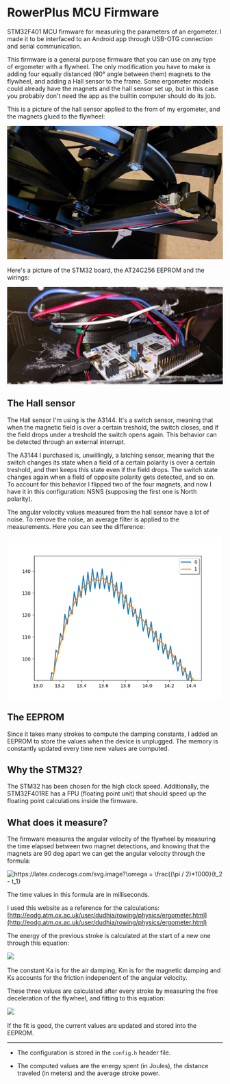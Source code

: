 # RowerPlus MCU Firmware

STM32F401 MCU firmware for measuring the parameters of an ergometer. I made it to be interfaced to an Android app
through USB-OTG connection and serial communication.

This firmware is a general purpose firmware that you can use on any type of ergometer with a flywheel.
The only modification you have to make is adding four equally distanced (90° angle between them) magnets to the flywheel,
and adding a Hall sensor to the frame. Some ergometer models could already have the magnets and the hall sensor set up,
but in this case you probably don't need the app as the builtin computer should do its job.

This is a picture of the hall sensor applied to the from of my ergometer, and the magnets glued to the flywheel:

<img src="/readme/hall_sensor.jpg" />

Here's a picture of the STM32 board, the AT24C256 EEPROM and the wirings:

<img src="/readme/wiring.jpg" />

## The Hall sensor

The Hall sensor I'm using is the A3144. It's a switch sensor, meaning that when the magnetic field is over a certain
treshold, the switch closes, and if the field drops under a treshold the switch opens again. This behavior can be 
detected through an external interrupt. 

The A3144 I purchased is, unwillingly, a latching sensor, meaning that the switch changes its state when a field 
of a certain polarity is over a certain treshold, and then keeps this state even if the field drops. The switch
state changes again when a field of opposite polarity gets detected, and so on. To account for this behavior I
flipped two of the four magnets, and now I have it in this configuration: NSNS (supposing the first one is North polarity).

The angular velocity values measured from the hall sensor have a lot of noise. To remove the noise, an average filter is applied
to the measurements. Here you can see the difference:

<img src="/readme/angular_velocity_zoom.png" />

## The EEPROM

Since it takes many strokes to compute the damping constants, I added an EEPROM to store the values when the device is unplugged.
The memory is constantly updated every time new values are computed.

## Why the STM32?

The STM32 has been chosen for the high clock speed. Additionally, the STM32F401RE has a FPU (floating point unit) 
that should speed up the floating point calculations inside the firmware.

## What does it measure?

The firmware measures the angular velocity of the flywheel by measuring the time elapsed between two magnet detections,
and knowing that the magnets are 90 deg apart we can get the angular velocity through the formula:

<img src="https://latex.codecogs.com/svg.image?\omega&space;=&space;\frac{(\pi&space;/&space;2)*1000}{t_2&space;-&space;t_1}" title="https://latex.codecogs.com/svg.image?\omega = \frac{(\pi / 2)*1000}{t_2 - t_1}" />

The time values in this formula are in milliseconds.

I used this website as a reference for the calculations: [http://eodg.atm.ox.ac.uk/user/dudhia/rowing/physics/ergometer.html](http://eodg.atm.ox.ac.uk/user/dudhia/rowing/physics/ergometer.html)

The energy of the previous stroke is calculated at the start of a new one through this equation:

<img src="https://latex.codecogs.com/gif.latex?E%20%3D%20%5Csum_%7Bi%7D%7B%28%5Ctheta_i%20-%20%5Ctheta_%7Bi-1%7D%29%5BI%28%5Cfrac%7B%5Comega_i%20-%20%5Comega_%7Bi-1%7D%7D%7Bt_i%20-%20t_%7Bi-1%7D%7D%29%20&plus;%20K_a%5Comega_i%5E2%20&plus;%20K_m%20%5Comega%20&plus;%20K_s%5D%7D" />

The constant Ka is for the air damping, Km is for the magnetic damping and Ks accounts for the friction independent of the angular velocity.

These three values are calculated after every stroke by measuring the free deceleration of the flywheel, and fitting to this equation:

<img src="https://latex.codecogs.com/gif.latex?%5Cfrac%7Bdw%7D%7Bdt%7D%3DK_a%5Comega%5E2&plus;K_m%5Comega&plus;K_s" />

If the fit is good, the current values are updated and stored into the EEPROM.

---

- The configuration is stored in the `config.h` header file.

- The computed values are the energy spent (in Joules), the distance traveled (in meters) and the average stroke power.